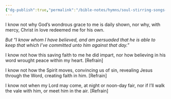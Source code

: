 ```yaml
---
{"dg-publish":true,"permalink":"/bible-notes/hymns/soul-stirring-songs-and-hymns/i-know-whom-i-have-believed/","title":"I Know Whom I Have Believed","created":"","updated":""}
---
```



I know not why God’s wondrous grace
to me is daily shown,
nor why, with mercy, Christ in love
redeemed me for his own.

*But “I know whom I have believed,
and am persuaded that he is able
to keep that which I’ve committed
unto him against that day.”*

I know not how this saving faith
to me he did impart,
nor how believing in his word
wrought peace within my heart. [Refrain]

I know not how the Spirit moves,
convincing us of sin,
revealing Jesus through the Word,
creating faith in him. [Refrain]

I know not when my Lord may come,
at night or noon-day fair,
nor if I’ll walk the vale with him,
or meet him in the air. [Refrain]